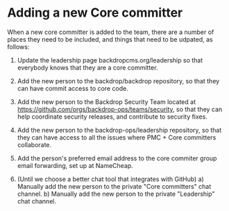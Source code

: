 
Adding a new Core committer
===========================

When a new core committer is added to the team, there are a number of places
they need to be included, and things that need to be udpated, as follows:

1) Update the leadership page backdropcms.org/leadership so that everybody knows
   that they are a core committer.

1) Add the new person to the backdrop/backdrop repository, so that they can have
   commit access to core code.

1) Add the new person to the Backdrop Security Team located at
   https://github.com/orgs/backdrop-ops/teams/security, so that they can help
   coordinate security releases, and contribute to security fixes.

1) Add the new person to the backdrop-ops/leadership repository, so that they
   can have access to all the issues where PMC + Core committers collaborate.

1) Add the person's preferred email address to the core commiter group email
   forwarding, set up at NameCheap.

1) (Until we choose a better chat tool that integrates with GitHub)
   a) Manually add the new person to the private "Core committers" chat channel.
   b) Manually add the new person to the private "Leadership" chat channel.
